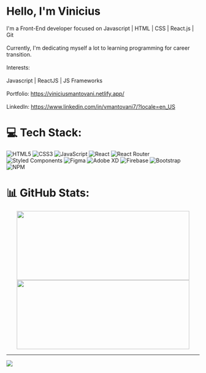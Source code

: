 # Hello, I'm Vinicius

 I'm a Front-End developer focused on Javascript | HTML | CSS | React.js | Git<br><br>Currently, I'm dedicating myself a lot to learning programming for career transition.<br><br>Interests:<br><br>Javascript | ReactJS | JS Frameworks<br><br>Portfolio: https://viniciusmantovani.netlify.app/<br><br>LinkedIn: https://www.linkedin.com/in/vmantovani7/?locale=en_US

# 💻 Tech Stack:
![HTML5](https://img.shields.io/badge/html5-%23E34F26.svg?style=for-the-badge&logo=html5&logoColor=white)
![CSS3](https://img.shields.io/badge/css3-%231572B6.svg?style=for-the-badge&logo=css3&logoColor=white)
![JavaScript](https://img.shields.io/badge/javascript-%23323330.svg?style=for-the-badge&logo=javascript&logoColor=%23F7DF1E)
![React](https://img.shields.io/badge/react-%2320232a.svg?style=for-the-badge&logo=react&logoColor=%2361DAFB)
![React Router](https://img.shields.io/badge/React_Router-CA4245?style=for-the-badge&logo=react-router&logoColor=white)
![Styled Components](https://img.shields.io/badge/styled--components-DB7093?style=for-the-badge&logo=styled-components&logoColor=white)
![Figma](https://img.shields.io/badge/figma-%23F24E1E.svg?style=for-the-badge&logo=figma&logoColor=white)
![Adobe XD](https://img.shields.io/badge/Adobe%20XD-470137?style=for-the-badge&logo=Adobe%20XD&logoColor=#FF61F6)
![Firebase](https://img.shields.io/badge/firebase-%23039BE5.svg?style=for-the-badge&logo=firebase)
![Bootstrap](https://img.shields.io/badge/bootstrap-%23563D7C.svg?style=for-the-badge&logo=bootstrap&logoColor=white)
![NPM](https://img.shields.io/badge/NPM-%23000000.svg?style=for-the-badge&logo=npm&logoColor=white)

# 📊 GitHub Stats:
<div align="center">
  <a href="https://github.com/vmantovani">
  <img width='450em' height="180em" src="https://github-readme-stats.vercel.app/api?username=vmantovani&show_icons=true&theme=nightowl&include_all_commits=false&count_private=false"/>
  <img width='450em' height="180em" src="https://github-readme-stats.vercel.app/api/top-langs/?username=vmantovani&layout=compact&langs_count=7&theme=nightowl"/>
</div>

---
[![](https://visitcount.itsvg.in/api?id=vmantovani&icon=0&color=7)](https://visitcount.itsvg.in)

<!-- Proudly created with GPRM ( https://gprm.itsvg.in ) -->
